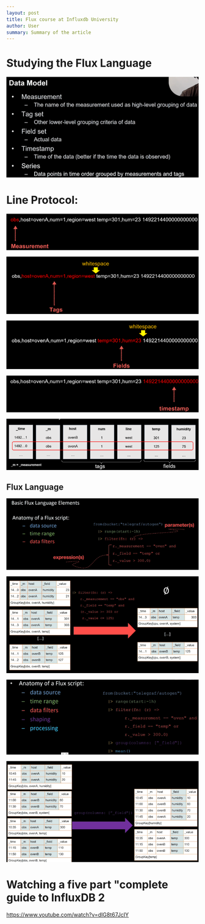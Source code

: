 ```yaml
---
layout: post
title: Flux course at Influxdb University
author: User
summary: Summary of the article
---
```

# Studying the Flux Language

![](../assets/images/2022-04-30-Flux%20language/2022-04-30-10-13-06.png)

# Line Protocol:
![](../assets/images/2022-04-30-Flux%20language/2022-04-30-10-31-11.png)

![](../assets/images/2022-04-30-Flux%20language/2022-04-30-10-31-25.png)

![](../assets/images/2022-04-30-Flux%20language/2022-04-30-10-31-50.png)

![](../assets/images/2022-04-30-Flux%20language/2022-04-30-10-32-04.png)

![](../assets/images/2022-04-30-Flux%20language/2022-04-30-10-33-00.png)

## Flux Language

![](../assets/images/2022-04-30-Flux%20language/2022-04-30-12-18-03.png)

![](../assets/images/2022-04-30-Flux%20language/2022-04-30-12-20-17.png)

![](../assets/images/2022-04-30-Flux%20language/2022-04-30-12-23-55.png)

![](../assets/images/2022-04-30-Flux%20language/2022-04-30-12-24-08.png)

# Watching a five part "complete guide to InfluxDB 2

https://www.youtube.com/watch?v=dIG8t67JcIY


